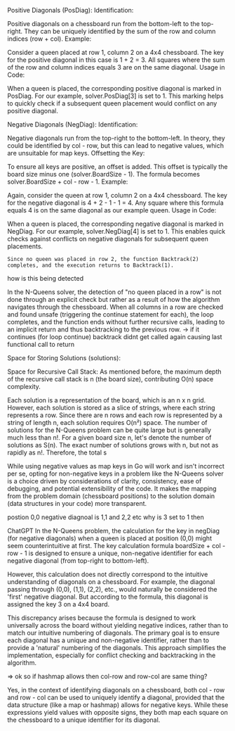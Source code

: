 Positive Diagonals (PosDiag):
Identification:

Positive diagonals on a chessboard run from the bottom-left to the top-right.
They can be uniquely identified by the sum of the row and column indices (row + col).
Example:

Consider a queen placed at row 1, column 2 on a 4x4 chessboard.
The key for the positive diagonal in this case is 1 + 2 = 3.
All squares where the sum of the row and column indices equals 3 are on the same diagonal.
Usage in Code:

When a queen is placed, the corresponding positive diagonal is marked in PosDiag. For our example, solver.PosDiag[3] is set to 1.
This marking helps to quickly check if a subsequent queen placement would conflict on any positive diagonal.

Negative Diagonals (NegDiag):
Identification:

Negative diagonals run from the top-right to the bottom-left.
In theory, they could be identified by col - row, but this can lead to negative values, which are unsuitable for map keys.
Offsetting the Key:

To ensure all keys are positive, an offset is added. This offset is typically the board size minus one (solver.BoardSize - 1).
The formula becomes solver.BoardSize + col - row - 1.
Example:

Again, consider the queen at row 1, column 2 on a 4x4 chessboard.
The key for the negative diagonal is 4 + 2 - 1 - 1 = 4.
Any square where this formula equals 4 is on the same diagonal as our example queen.
Usage in Code:

When a queen is placed, the corresponding negative diagonal is marked in NegDiag. For our example, solver.NegDiag[4] is set to 1.
This enables quick checks against conflicts on negative diagonals for subsequent queen placements.

```
Since no queen was placed in row 2, the function Backtrack(2) completes, and the execution returns to Backtrack(1).
```

how is this being detected

In the N-Queens solver, the detection of "no queen placed in a row" is not done through an explicit check but rather as a result of how the algorithm navigates through the chessboard. When all columns in a row are checked and found unsafe (triggering the continue statement for each), the loop completes, and the function ends without further recursive calls, leading to an implicit return and thus backtracking to the previous row.
-> if it continues (for loop continue) backtrack didnt get called again causing last functional call to return

Space for Storing Solutions (solutions):

Space for Recursive Call Stack: As mentioned before, the maximum depth of the recursive call stack is n (the board size), contributing O(n) space complexity.

Each solution is a representation of the board, which is an n x n grid. However, each solution is stored as a slice of strings, where each string represents a row. Since there are n rows and each row is represented by a string of length n, each solution requires O(n²) space.
The number of solutions for the N-Queens problem can be quite large but is generally much less than n!. For a given board size n, let's denote the number of solutions as S(n). The exact number of solutions grows with n, but not as rapidly as n!.
Therefore, the total s

While using negative values as map keys in Go will work and isn't incorrect per se, opting for non-negative keys in a problem like the N-Queens solver is a choice driven by considerations of clarity, consistency, ease of debugging, and potential extensibility of the code. It makes the mapping from the problem domain (chessboard positions) to the solution domain (data structures in your code) more transparent.

postion 0,0 negative diagnoal is 1,1 and 2,2 etc why is 3 set to 1 then

ChatGPT
In the N-Queens problem, the calculation for the key in negDiag (for negative diagonals) when a queen is placed at position (0,0) might seem counterintuitive at first. The key calculation formula boardSize + col - row - 1 is designed to ensure a unique, non-negative identifier for each negative diagonal (from top-right to bottom-left).

However, this calculation does not directly correspond to the intuitive understanding of diagonals on a chessboard. For example, the diagonal passing through (0,0), (1,1), (2,2), etc., would naturally be considered the 'first' negative diagonal. But according to the formula, this diagonal is assigned the key 3 on a 4x4 board.

This discrepancy arises because the formula is designed to work universally across the board without yielding negative indices, rather than to match our intuitive numbering of diagonals. The primary goal is to ensure each diagonal has a unique and non-negative identifier, rather than to provide a 'natural' numbering of the diagonals. This approach simplifies the implementation, especially for conflict checking and backtracking in the algorithm.

=> ok so if hashmap allows
then col-row and row-col are same thing?

Yes, in the context of identifying diagonals on a chessboard, both col - row and row - col can be used to uniquely identify a diagonal, provided that the data structure (like a map or hashmap) allows for negative keys. While these expressions yield values with opposite signs, they both map each square on the chessboard to a unique identifier for its diagonal.
